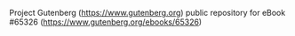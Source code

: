 Project Gutenberg (https://www.gutenberg.org) public repository for
eBook #65326 (https://www.gutenberg.org/ebooks/65326)

